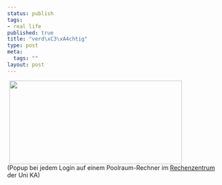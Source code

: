 ```yaml
--- 
status: publish
tags: 
- real life
published: true
title: "verd\xC3\xA4chtig"
type: post
meta: 
  tags: ""
layout: post
---
```

<p><img width="400" height="194" border="0" hspace="5" src="/wp-content/olduploads/einmalig/fehler-ignorieren.jpg" alt="" align="center"  /><br />
(Popup bei jedem Login auf einem Poolraum-Rechner im <a target="_BLANK" href="http://www.rz.uni-karlsruhe.de" title="http://www.rz.uni-karlsruhe.de" onmouseover="window.status='http://www.rz.uni-karlsruhe.de';return true;" onmouseout="window.status='';return true;">Rechenzentrum</a> der Uni KA)</p>
